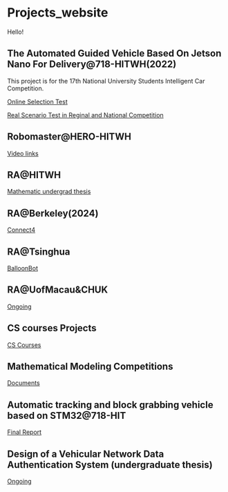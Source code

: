 # Projects_website

Hello!

## The Automated Guided Vehicle Based On Jetson Nano For Delivery@718-HITWH(2022)
This project is for the 17th National University Students Intelligent Car Competition.

[Online Selection Test](Intelligent_Car_Competition@718_HIT/Online_Selection_Tasks.md)

[Real Scenario Test in Reginal and National Competition](Intelligent_Car_Competition@718_HIT/National_Competiton.md)
## Robomaster@HERO-HITWH
[Video links](Robomaster@HERO_HIT/Motion_prediction.md)
## RA@HITWH
[Mathematic undergrad thesis](RA@HIT\MA_thesis.md)
## RA@Berkeley(2024)
[Connect4](RA@Berkeley/Connect4.md)
## RA@Tsinghua 
[BalloonBot](RA@Tsinghua/BalloonBot.md)

## RA@UofMacau&CHUK
[Ongoing](RA@UofMacau&CUHK\Ongoing.md)

## CS courses Projects
[CS Courses](Courses@HIT/Intro.md)

## Mathematical Modeling Competitions
[Documents](Mathematical_Modeling_Competition/intro.md)

## Automatic tracking and block grabbing vehicle based on STM32@718-HIT
[Final Report](Automatic_Tracking_Vehicle@718_HIT/Final_Report.md)

## Design of a Vehicular Network Data Authentication System (undergraduate thesis)
[Ongoing](CS_Thesis@HIT/Workflow_ongoing.md)
